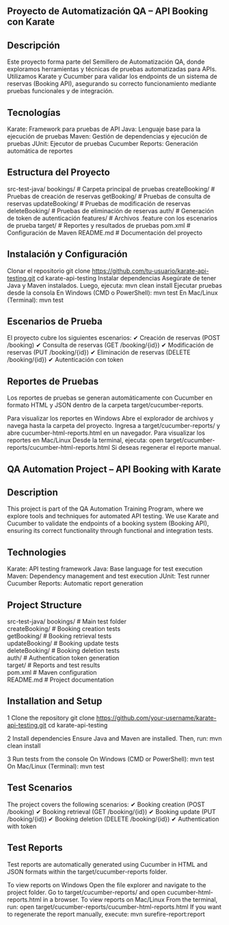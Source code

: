 Proyecto de Automatización QA – API Booking con Karate
----------------------------------------------------------
Descripción
----------------------------------------------------------
Este proyecto forma parte del Semillero de Automatización QA, donde exploramos herramientas y técnicas de pruebas automatizadas para APIs. Utilizamos Karate y Cucumber para validar los endpoints de un sistema de reservas (Booking API), asegurando su correcto funcionamiento mediante pruebas funcionales y de integración.

Tecnologías
----------------------------------------------------------
 Karate: Framework para pruebas de API
 Java: Lenguaje base para la ejecución de pruebas
 Maven: Gestión de dependencias y ejecución de pruebas
 JUnit: Ejecutor de pruebas
 Cucumber Reports: Generación automática de reportes

Estructura del Proyecto
----------------------------------------------------------
src-test-java/
bookings/                     # Carpeta principal de pruebas
createBooking/               # Pruebas de creación de reservas
getBooking/                  # Pruebas de consulta de reservas
updateBooking/               # Pruebas de modificación de reservas
deleteBooking/               # Pruebas de eliminación de reservas
auth/                        # Generación de token de autenticación
features/                    # Archivos .feature con los escenarios de prueba
target/                        # Reportes y resultados de pruebas
pom.xml                        # Configuración de Maven
README.md                      # Documentación del proyecto

Instalación y Configuración
----------------------------------------------------------
Clonar el repositorio
 git clone https://github.com/tu-usuario/karate-api-testing.git
 cd karate-api-testing
Instalar dependencias
Asegúrate de tener Java y Maven instalados. Luego, ejecuta:
 mvn clean install
Ejecutar pruebas desde la consola
 En Windows (CMD o PowerShell):
 mvn test
En Mac/Linux (Terminal):
 mvn test

Escenarios de Prueba
----------------------------------------------------------
El proyecto cubre los siguientes escenarios:
✔ Creación de reservas (POST /booking)
✔ Consulta de reservas (GET /booking/{id})
✔ Modificación de reservas (PUT /booking/{id})
✔ Eliminación de reservas (DELETE /booking/{id})
✔ Autenticación con token

Reportes de Pruebas
----------------------------------------------------------
Los reportes de pruebas se generan automáticamente con Cucumber en formato HTML y JSON dentro de la carpeta target/cucumber-reports.

Para visualizar los reportes en Windows
Abre el explorador de archivos y navega hasta la carpeta del proyecto.
Ingresa a target/cucumber-reports/ y abre cucumber-html-reports.html en un navegador.
Para visualizar los reportes en Mac/Linux
Desde la terminal, ejecuta:
open target/cucumber-reports/cucumber-html-reports.html
Si deseas regenerar el reporte manual.

QA Automation Project – API Booking with Karate
----------------------------------------------------------
Description
----------------------------------------------------------
This project is part of the QA Automation Training Program, where we explore tools and techniques for automated API testing. We use Karate and Cucumber to validate the endpoints of a booking system (Booking API), ensuring its correct functionality through functional and integration tests.

Technologies
----------------------------------------------------------
Karate: API testing framework
Java: Base language for test execution
Maven: Dependency management and test execution
JUnit: Test runner
Cucumber Reports: Automatic report generation

Project Structure
----------------------------------------------------------
src-test-java/
bookings/                     # Main test folder  
createBooking/                 # Booking creation tests  
getBooking/                    # Booking retrieval tests  
updateBooking/                 # Booking update tests  
deleteBooking/                 # Booking deletion tests  
auth/                          # Authentication token generation  
target/                        # Reports and test results  
pom.xml                        # Maven configuration  
README.md                      # Project documentation  

Installation and Setup
----------------------------------------------------------
1 Clone the repository
git clone https://github.com/your-username/karate-api-testing.git
cd karate-api-testing

2️ Install dependencies
Ensure Java and Maven are installed. Then, run:
mvn clean install

3️ Run tests from the console
On Windows (CMD or PowerShell):
mvn test
On Mac/Linux (Terminal):
mvn test

Test Scenarios
----------------------------------------------------------
The project covers the following scenarios:
✔ Booking creation (POST /booking)
✔ Booking retrieval (GET /booking/{id})
✔ Booking update (PUT /booking/{id})
✔ Booking deletion (DELETE /booking/{id})
✔ Authentication with token

Test Reports
----------------------------------------------------------
Test reports are automatically generated using Cucumber in HTML and JSON formats within the target/cucumber-reports folder.

To view reports on Windows
Open the file explorer and navigate to the project folder.
Go to target/cucumber-reports/ and open cucumber-html-reports.html in a browser.
To view reports on Mac/Linux
From the terminal, run:
open target/cucumber-reports/cucumber-html-reports.html
If you want to regenerate the report manually, execute:
mvn surefire-report:report
